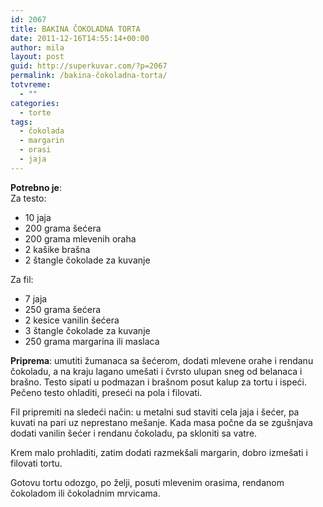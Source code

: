 ```yaml
---
id: 2067
title: BAKINA ČOKOLADNA TORTA
date: 2011-12-16T14:55:14+00:00
author: mila
layout: post
guid: http://superkuvar.com/?p=2067
permalink: /bakina-čokoladna-torta/
totvreme:
  - ""
categories:
  - torte
tags:
  - čokolada
  - margarin
  - orasi
  - jaja
---
```

**Potrebno je**:  
Za testo:

  * 10 jaja
  * 200 grama šećera
  * 200 grama mlevenih oraha
  * 2 kašike brašna
  * 2 štangle čokolade za kuvanje

Za fil:

  * 7 jaja
  * 250 grama šećera
  * 2 kesice vanilin šećera
  * 3 štangle čokolade za kuvanje
  * 250 grama margarina ili maslaca

**Priprema**: umutiti žumanaca sa šećerom, dodati mlevene orahe i rendanu čokoladu, a na kraju lagano umešati i čvrsto ulupan sneg od belanaca i brašno. Testo sipati u podmazan i brašnom posut kalup za tortu i ispeći. Pečeno testo ohladiti, preseći na pola i filovati.

Fil pripremiti na sledeći način: u metalni sud staviti cela jaja i šećer, pa kuvati na pari uz neprestano mešanje. Kada masa počne da se zgušnjava dodati vanilin šećer i rendanu čokoladu, pa skloniti sa vatre.

Krem malo prohladiti, zatim dodati razmekšali margarin, dobro izmešati i filovati tortu.

Gotovu tortu odozgo, po želji, posuti mlevenim orasima, rendanom čokoladom ili čokoladnim mrvicama.